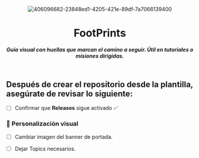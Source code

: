 <header>

![406096682-23848ed1-4205-421e-89df-7a7066139400](https://github.com/user-attachments/assets/9bdc4de8-b22f-4e40-9323-8b502ad9f7e9)

# **FootPrints**

_**Guía visual con huellas que marcan el camino a seguir. Útil en tutoriales o misiones dirigidas.**_


</header>
   
<footer>
   
## Después de crear el repositorio desde la plantilla, asegúrate de revisar lo siguiente:


- [ ] Confirmar que **Releases** sigue activado ✅

### 🎨 Personalización visual
- [ ] Cambiar imagen del banner de portada.
- [ ] Dejar Topics necesarios.


</footer>
